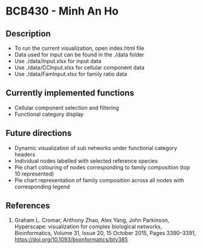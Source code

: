 # BCB430 - Minh An Ho

## Description
* To run the current visualization, open index.html file
* Data used for input can be found in the ./data folder
* Use ./data/Input.xlsx for input data
* Use ./data/CCInput.xlsx for cellular component data
* Use ./data/FamInput.xlsx for family ratio data

## Currently implemented functions
* Cellular component selection and filtering
* Functional category display

## Future directions
* Dynamic visualization of sub networks under functional category headers
* Individual nodes labelled with selected reference species
* Pie chart colouring of nodes corresponding to family composition (top 10 represented)
* Pie chart representation of family composition across all nodes with corresponding legend

## References
1. Graham L. Cromar, Anthony Zhao, Alex Yang, John Parkinson, Hyperscape: visualization for complex biological networks, Bioinformatics, Volume 31, Issue 20, 15 October 2015, Pages 3390–3391, https://doi.org/10.1093/bioinformatics/btv385

